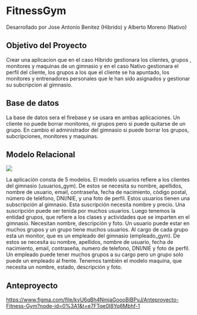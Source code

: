 # FitnessGym

Desarrollado por Jose Antonio Benitez (Hibrido) y Alberto Moreno (Nativo)

## Objetivo del Proyecto
Crear una aplicacion que en el caso Hibrido gestionara los clientes, grupos , monitores y maquinas de un gimnasio y en el caso Nativo gestionara el perfil del cliente, los grupos a los que el cliente se ha apuntado, los monitores y entrenadores personales que le han sido asignados y gestionar su subcripcion al gimnasio.

## Base de datos
La base de datos sera el firebase y se usara en ambas aplicaciones. Un cliente no puede borrar monitores, ni grupos pero si puede quitarse de un grupo. En cambio el administrador del gimnasio si puede borrar los grupos, subcripciones, monitores y maquinas.

## Modelo Relacional
![](http://drive.google.com/uc?export=view&id=1eG7NFQKbKK497GwGSbLkR8WeHlwjl3FI)

La aplicación consta de 5 modelos. El modelo usuarios refiere a los clientes del gimnasio (usuarios_gym). De estos se necesita su nombre, apellidos, nombre de usuario, email, contraseña, fecha de nacimiento, código postal, número de teléfono, DNI/NIE, y una foto de perfil. Estos usuarios tienen una subscripción al gimnasio. Esta suscripción necesita nombre y precio. Una suscripción puede ser tenida por muchos usuarios. Luego tenemos la entidad grupos, que refiere a los clases y actividades que se imparten en el gimnasio. Necesitan nombre, descripción y foto. Un usuario puede estar en muchos grupos y un grupo tiene muchos usuarios. Al cargo de cada grupo esta un monitor, que es un empleado del gimnasio (empleado_gym). De estos se necesita su nombre, apellidos, nombre de usuario, fecha de nacimiento, email, contraseña, numero de telefono, DNI/NIE y foto de perfil. Un empleado puede tener muchos grupos a su cargo pero un grupo solo puede un empleado al frente. Tenemos también el modelo maquina, que necesita un nombre, estado, descripción y foto.

## Anteproyecto 
https://www.figma.com/file/kvU6qBh4NmjaGoooBiBPvJ/Anteproyecto-Fitness-Gym?node-id=0%3A1&t=e7FTqe0I8Yq6Mbhf-1
